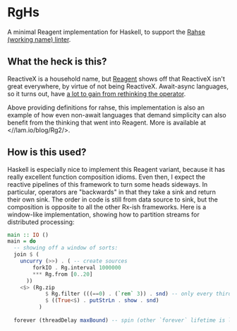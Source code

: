 # RgHs 

A minimal Reagent implementation for Haskell, to support the [Rahse (working name) linter](https://github.com/acrylic-origami/rahse).

## What the heck is this?

ReactiveX is a household name, but [Reagent](https://github.com/JakeWharton/Reagent) shows off that ReactiveX isn't great everywhere, by virtue of not being ReactiveX. Await-async languages, so it turns out, have [a lot to gain from rethinking the operator](https://lam.io/blog/HPx/).

Above providing definitions for rahse, this implementation is also an example of how even non-await languages that demand simplicity can also benefit from the thinking that went into Reagent. More is available at <//lam.io/blog/Rg2/>.

## How is this used?

Haskell is especially nice to implement this Reagent variant, because it has really excellent function composition idioms. Even then, I expect the reactive pipelines of this framework to turn some heads sideways. In particular, operators are "backwards" in that they take a sink and return their own sink. The order in code is still from data source to sink, but the composition is opposite to all the other Rx-ish frameworks. Here is a window-like implementation, showing how to partition streams for distributed processing:

```haskell
main :: IO ()
main = do
  -- showing off a window of sorts:
  join $ (
    uncurry (>>) . ( -- create sources
        forkIO . Rg.interval 1000000
        *** Rg.from [0..20]
      ))
    <$> (Rg.zip
            $ Rg.filter (((==0) . (`rem` 3)) . snd) -- only every third
            $ ((True<$) . putStrLn . show . snd)
          )
    
  forever (threadDelay maxBound) -- spin (other `forever` lifetime is lost to `forkIO`)
```